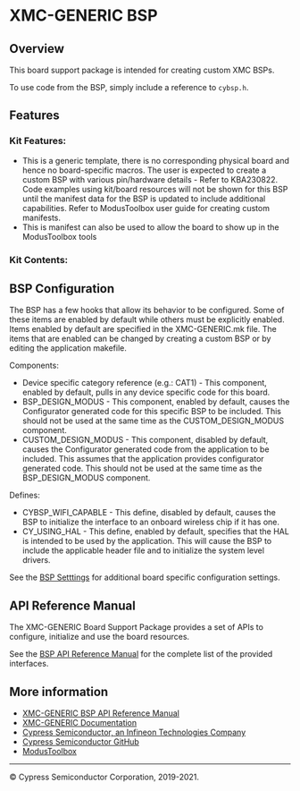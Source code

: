 # XMC-GENERIC BSP

## Overview

This board support package is intended for creating custom XMC BSPs.



To use code from the BSP, simply include a reference to `cybsp.h`.

## Features

### Kit Features:

* This is a generic template, there is no corresponding physical board and hence no board-specific macros. The user is expected to create a custom BSP with various pin/hardware details - Refer to KBA230822. Code examples using kit/board resources will not be shown for this BSP until the manifest data for the BSP is updated to include additional capabilities. Refer to ModusToolbox user guide for creating custom manifests.
* This is manifest can also be used to allow the board to show up in the ModusToolbox tools

### Kit Contents:


## BSP Configuration

The BSP has a few hooks that allow its behavior to be configured. Some of these items are enabled by default while others must be explicitly enabled. Items enabled by default are specified in the XMC-GENERIC.mk file. The items that are enabled can be changed by creating a custom BSP or by editing the application makefile.

Components:
* Device specific category reference (e.g.: CAT1) - This component, enabled by default, pulls in any device specific code for this board.
* BSP_DESIGN_MODUS - This component, enabled by default, causes the Configurator generated code for this specific BSP to be included. This should not be used at the same time as the CUSTOM_DESIGN_MODUS component.
* CUSTOM_DESIGN_MODUS - This component, disabled by default, causes the Configurator generated code from the application to be included. This assumes that the application provides configurator generated code. This should not be used at the same time as the BSP_DESIGN_MODUS component.

Defines:
* CYBSP_WIFI_CAPABLE - This define, disabled by default, causes the BSP to initialize the interface to an onboard wireless chip if it has one.
* CY_USING_HAL - This define, enabled by default, specifies that the HAL is intended to be used by the application. This will cause the BSP to include the applicable header file and to initialize the system level drivers.



See the [BSP Setttings][settings] for additional board specific configuration settings.

## API Reference Manual

The XMC-GENERIC Board Support Package provides a set of APIs to configure, initialize and use the board resources.

See the [BSP API Reference Manual][api] for the complete list of the provided interfaces.

## More information
* [XMC-GENERIC BSP API Reference Manual][api]
* [XMC-GENERIC Documentation](https://github.com/cypresssemiconductorco/TARGET_XMC-GENERIC)
* [Cypress Semiconductor, an Infineon Technologies Company](http://www.cypress.com)
* [Cypress Semiconductor GitHub](https://github.com/cypresssemiconductorco)
* [ModusToolbox](https://www.cypress.com/products/modustoolbox-software-environment)

[api]: https://cypresssemiconductorco.github.io/TARGET_XMC-GENERIC/html/modules.html
[settings]: https://cypresssemiconductorco.github.io/TARGET_XMC-GENERIC/html/md_bsp_settings.html

---
© Cypress Semiconductor Corporation, 2019-2021.